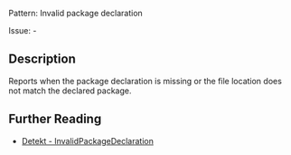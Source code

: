Pattern: Invalid package declaration

Issue: -

## Description

Reports when the package declaration is missing or the file location does not match the declared package.

## Further Reading

* [Detekt - InvalidPackageDeclaration](https://detekt.github.io/detekt/naming.html#invalidpackagedeclaration)
